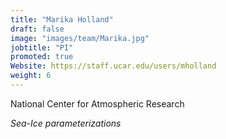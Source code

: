 ```yaml
---
title: "Marika Holland"
draft: false
image: "images/team/Marika.jpg"
jobtitle: "PI"
promoted: true
Website: https://staff.ucar.edu/users/mholland
weight: 6
---
```



National Center for Atmospheric Research

*Sea-Ice parameterizations*
